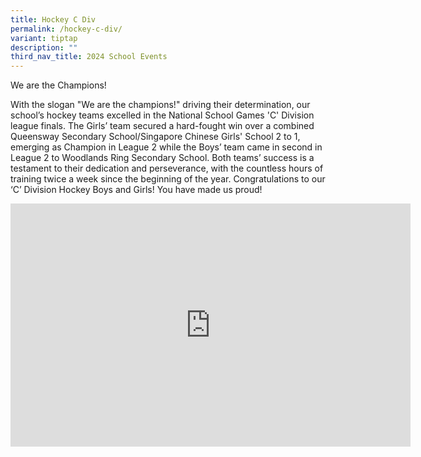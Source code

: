 ```yaml
---
title: Hockey C Div
permalink: /hockey-c-div/
variant: tiptap
description: ""
third_nav_title: 2024 School Events
---
```

<p>We are the Champions!</p>
<p>With the slogan "We are the champions!" driving their determination, our
school’s hockey teams excelled in the National School Games 'C' Division
league finals. The Girls’ team secured a hard-fought win over a combined
Queensway Secondary School/Singapore Chinese Girls' School 2 to 1, emerging
as Champion in League 2 while the Boys’ team came in second in League 2
to Woodlands Ring Secondary School. Both teams’ success is a testament
to their dedication and perseverance, with the countless hours of training
twice a week since the beginning of the year. Congratulations to our ‘C’
Division Hockey Boys and Girls! You have made us proud!</p>
<div class="iframe-wrapper">
<iframe height="389" width="640" allowfullscreen="true" frameborder="0" src="https://docs.google.com/presentation/d/1f5wgybK0psWtWJAJ79jYxxIqk5uGqD2f/embed?start=true&amp;loop=true&amp;delayms=3000"></iframe>
</div>
<p></p>